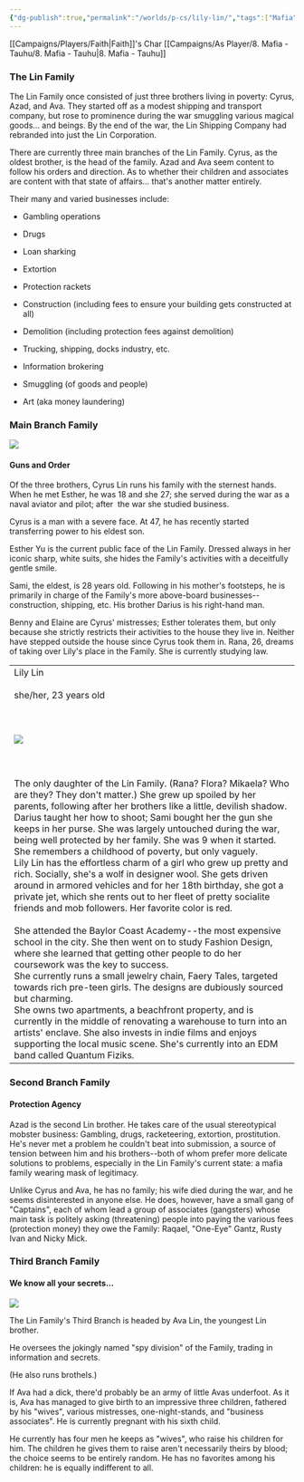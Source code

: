 ```yaml
---
{"dg-publish":true,"permalink":"/worlds/p-cs/lily-lin/","tags":["Mafia","Tauhu"]}
---
```


[[Campaigns/Players/Faith\|Faith]]'s Char
[[Campaigns/As Player/8. Mafia - Tauhu/8. Mafia - Tauhu\|8. Mafia - Tauhu]]
### The Lin Family

The Lin Family once consisted of just three brothers living in poverty: Cyrus, Azad, and Ava. They started off as a modest shipping and transport company, but rose to prominence during the war smuggling various magical goods... and beings. By the end of the war, the Lin Shipping Company had rebranded into just the Lin Corporation.

There are currently three main branches of the Lin Family. Cyrus, as the oldest brother, is the head of the family. Azad and Ava seem content to follow his orders and direction. As to whether their children and associates are content with that state of affairs... that's another matter entirely.

Their many and varied businesses include:

- Gambling operations
    
- Drugs
    
- Loan sharking
    
- Extortion
    
- Protection rackets
    
- Construction (including fees to ensure your building gets constructed at all)
    
- Demolition (including protection fees against demolition)
    
- Trucking, shipping, docks industry, etc.
    
- Information brokering 
    
- Smuggling (of goods and people)
    
- Art (aka money laundering)
    
### Main Branch Family
![](https://i.imgur.com/4a1ukka.png)

#### Guns and Order

Of the three brothers, Cyrus Lin runs his family with the sternest hands. When he met Esther, he was 18 and she 27; she served during the war as a naval aviator and pilot; after  the war she studied business.

Cyrus is a man with a severe face. At 47, he has recently started transferring power to his eldest son.

Esther Yu is the current public face of the Lin Family. Dressed always in her iconic sharp, white suits, she hides the Family's activities with a deceitfully gentle smile.

Sami, the eldest, is 28 years old. Following in his mother's footsteps, he is primarily in charge of the Family's more above-board businesses--construction, shipping, etc. His brother Darius is his right-hand man.

Benny and Elaine are Cyrus' mistresses; Esther tolerates them, but only because she strictly restricts their activities to the house they live in. Neither have stepped outside the house since Cyrus took them in. Rana, 26, dreams of taking over Lily's place in the Family. She is currently studying law.

|                                                                                                                                                                                                                                                                                                                                                                                                                                                                                                                                                                                                                                                                                                                                                                                                                                                                                                                                                                                                                                                                                                                                                                                                                                                                                                                                                                                                                                                                                                                                                                                                                                                                                                                                                         |
| ------------------------------------------------------------------------------------------------------------------------------------------------------------------------------------------------------------------------------------------------------------------------------------------------------------------------------------------------------------------------------------------------------------------------------------------------------------------------------------------------------------------------------------------------------------------------------------------------------------------------------------------------------------------------------------------------------------------------------------------------------------------------------------------------------------------------------------------------------------------------------------------------------------------------------------------------------------------------------------------------------------------------------------------------------------------------------------------------------------------------------------------------------------------------------------------------------------------------------------------------------------------------------------------------------------------------------------------------------------------------------------------------------------------------------------------------------------------------------------------------------------------------------------------------------------------------------------------------------------------------------------------------------------------------------------------------------------------------------------------------------- |
| Lily Lin<br><br>she/her, 23 years old<br><br>  <br><br>![](https://lh7-us.googleusercontent.com/C44HLFRj6MFy_QeVsMblE-Ys08mds9MTudUWSyTVhz_CAkgtGhPNhgRHfmz6pv3b8xBWF8xbVNi4PqqlDcniZTwObvsWahZDxumDvdAo4RP4XLh_-sYstc_Xl9dfPluq7vzo7Dgh8cBsubMw9mMQ6ZI)<br><br>  <br><br>The only daughter of the Lin Family. (Rana? Flora? Mikaela? Who are they? They don't matter.) She grew up spoiled by her parents, following after her brothers like a little, devilish shadow. Darius taught her how to shoot; Sami bought her the gun she keeps in her purse. She was largely untouched during the war, being well protected by her family. She was 9 when it started. She remembers a childhood of poverty, but only vaguely.<br>Lily Lin has the effortless charm of a girl who grew up pretty and rich. Socially, she's a wolf in designer wool. She gets driven around in armored vehicles and for her 18th birthday, she got a private jet, which she rents out to her fleet of pretty socialite friends and mob followers. Her favorite color is red. <br>  <br>She attended the Baylor Coast Academy--the most expensive school in the city. She then went on to study Fashion Design, where she learned that getting other people to do her coursework was the key to success.<br>  She currently runs a small jewelry chain, Faery Tales, targeted towards rich pre-teen girls. The designs are dubiously sourced but charming. <br>She owns two apartments, a beachfront property, and is currently in the middle of renovating a warehouse to turn into an artists' enclave. She also invests in indie films and enjoys supporting the local music scene. She's currently into an EDM band called Quantum Fiziks. |
                                                                                                                                                                                                                                                                                                                                                                                                                                                                                                                                                                                                                                                                                                                                                                                                                                                                                                                                                                                                                                                                                                                                                                                                                                                                                                                                                                                                                                                                                                                                                                                                                                                                                                                                             

  

### Second Branch Family

#### Protection Agency
Azad is the second Lin brother. He takes care of the usual stereotypical mobster business: Gambling, drugs, racketeering, extortion, prostitution. He's never met a problem he couldn't beat into submission, a source of tension between him and his brothers--both of whom prefer more delicate solutions to problems, especially in the Lin Family's current state: a mafia family wearing mask of legitimacy.

Unlike Cyrus and Ava, he has no family; his wife died during the war, and he seems disinterested in anyone else. He does, however, have a small gang of "Captains", each of whom lead a group of associates (gangsters) whose main task is politely asking (threatening) people into paying the various fees (protection money) they owe the Family: Raqael, "One-Eye" Gantz, Rusty Ivan and Nicky Mick.
### Third Branch Family

#### We know all your secrets...

  ![](https://i.imgur.com/UxoP0y9.png)


  

The Lin Family's Third Branch is headed by Ava Lin, the youngest Lin brother.

He oversees the jokingly named "spy division" of the Family, trading in information and secrets.

(He also runs brothels.)

If Ava had a dick, there'd probably be an army of little Avas underfoot. As it is, Ava has managed to give birth to an impressive three children, fathered by his "wives", various mistresses, one-night-stands, and "business associates". He is currently pregnant with his sixth child.

He currently has four men he keeps as "wives", who raise his children for him. The children he gives them to raise aren't necessarily theirs by blood; the choice seems to be entirely random. He has no favorites among his children: he is equally indifferent to all.